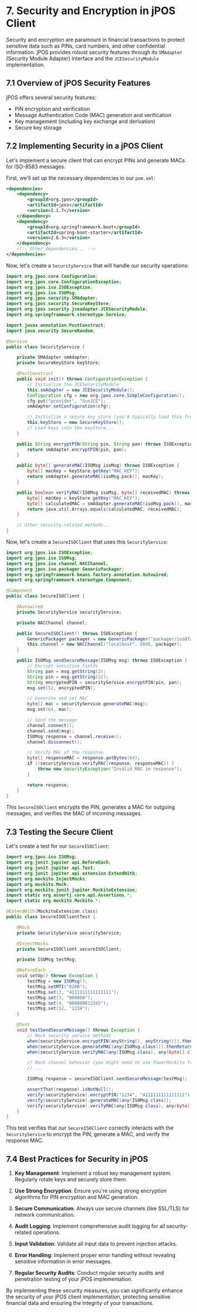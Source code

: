 # 7. Security and Encryption in jPOS Client

Security and encryption are paramount in financial transactions to protect sensitive data such as PINs, card numbers, and other confidential information. jPOS provides robust security features through its `SMAdapter` (Security Module Adapter) interface and the `JCESecurityModule` implementation.

## 7.1 Overview of jPOS Security Features

jPOS offers several security features:
- PIN encryption and verification
- Message Authentication Code (MAC) generation and verification
- Key management (including key exchange and derivation)
- Secure key storage

## 7.2 Implementing Security in a jPOS Client

Let's implement a secure client that can encrypt PINs and generate MACs for ISO-8583 messages.

First, we'll set up the necessary dependencies in our `pom.xml`:

```xml
<dependencies>
    <dependency>
        <groupId>org.jpos</groupId>
        <artifactId>jpos</artifactId>
        <version>2.1.7</version>
    </dependency>
    <dependency>
        <groupId>org.springframework.boot</groupId>
        <artifactId>spring-boot-starter</artifactId>
        <version>2.6.3</version>
    </dependency>
    <!-- Other dependencies... -->
</dependencies>
```

Now, let's create a `SecurityService` that will handle our security operations:

```java
import org.jpos.core.Configuration;
import org.jpos.core.ConfigurationException;
import org.jpos.iso.ISOException;
import org.jpos.iso.ISOMsg;
import org.jpos.security.SMAdapter;
import org.jpos.security.SecureKeyStore;
import org.jpos.security.jceadapter.JCESecurityModule;
import org.springframework.stereotype.Service;

import javax.annotation.PostConstruct;
import java.security.SecureRandom;

@Service
public class SecurityService {

    private SMAdapter smAdapter;
    private SecureKeyStore keyStore;

    @PostConstruct
    public void init() throws ConfigurationException {
        // Initialize the JCESecurityModule
        this.smAdapter = new JCESecurityModule();
        Configuration cfg = new org.jpos.core.SimpleConfiguration();
        cfg.put("provider", "SunJCE");
        smAdapter.setConfiguration(cfg);

        // Initialize a secure key store (you'd typically load this from a secure location)
        this.keyStore = new SecureKeyStore();
        // Load keys into the keyStore...
    }

    public String encryptPIN(String pin, String pan) throws ISOException {
        return smAdapter.encryptPIN(pin, pan);
    }

    public byte[] generateMAC(ISOMsg isoMsg) throws ISOException {
        byte[] macKey = keyStore.getKey("MAC_KEY");
        return smAdapter.generateMAC(isoMsg.pack(), macKey);
    }

    public boolean verifyMAC(ISOMsg isoMsg, byte[] receivedMAC) throws ISOException {
        byte[] macKey = keyStore.getKey("MAC_KEY");
        byte[] calculatedMAC = smAdapter.generateMAC(isoMsg.pack(), macKey);
        return java.util.Arrays.equals(calculatedMAC, receivedMAC);
    }

    // Other security-related methods...
}
```

Now, let's create a `SecureISOClient` that uses this `SecurityService`:

```java
import org.jpos.iso.ISOException;
import org.jpos.iso.ISOMsg;
import org.jpos.iso.channel.NACChannel;
import org.jpos.iso.packager.GenericPackager;
import org.springframework.beans.factory.annotation.Autowired;
import org.springframework.stereotype.Component;

@Component
public class SecureISOClient {

    @Autowired
    private SecurityService securityService;

    private NACChannel channel;

    public SecureISOClient() throws ISOException {
        GenericPackager packager = new GenericPackager("packager/iso87ascii.xml");
        this.channel = new NACChannel("localhost", 8000, packager);
    }

    public ISOMsg sendSecureMessage(ISOMsg msg) throws ISOException {
        // Encrypt sensitive fields
        String pan = msg.getString(2);
        String pin = msg.getString(52);
        String encryptedPIN = securityService.encryptPIN(pin, pan);
        msg.set(52, encryptedPIN);

        // Generate and set MAC
        byte[] mac = securityService.generateMAC(msg);
        msg.set(64, mac);

        // Send the message
        channel.connect();
        channel.send(msg);
        ISOMsg response = channel.receive();
        channel.disconnect();

        // Verify MAC of the response
        byte[] responseMAC = response.getBytes(64);
        if (!securityService.verifyMAC(response, responseMAC)) {
            throw new SecurityException("Invalid MAC in response");
        }

        return response;
    }
}
```

This `SecureISOClient` encrypts the PIN, generates a MAC for outgoing messages, and verifies the MAC of incoming messages.

## 7.3 Testing the Secure Client

Let's create a test for our `SecureISOClient`:

```java
import org.jpos.iso.ISOMsg;
import org.junit.jupiter.api.BeforeEach;
import org.junit.jupiter.api.Test;
import org.junit.jupiter.api.extension.ExtendWith;
import org.mockito.InjectMocks;
import org.mockito.Mock;
import org.mockito.junit.jupiter.MockitoExtension;
import static org.assertj.core.api.Assertions.*;
import static org.mockito.Mockito.*;

@ExtendWith(MockitoExtension.class)
public class SecureISOClientTest {

    @Mock
    private SecurityService securityService;

    @InjectMocks
    private SecureISOClient secureISOClient;

    private ISOMsg testMsg;

    @BeforeEach
    void setUp() throws Exception {
        testMsg = new ISOMsg();
        testMsg.setMTI("0200");
        testMsg.set(2, "4111111111111111");
        testMsg.set(3, "000000");
        testMsg.set(4, "000000012345");
        testMsg.set(52, "1234");
    }

    @Test
    void testSendSecureMessage() throws Exception {
        // Mock security service methods
        when(securityService.encryptPIN(anyString(), anyString())).thenReturn("ENCRYPTED_PIN");
        when(securityService.generateMAC(any(ISOMsg.class))).thenReturn("MAC".getBytes());
        when(securityService.verifyMAC(any(ISOMsg.class), any(byte[].class))).thenReturn(true);

        // Mock channel behavior (you might need to use PowerMockito for this)
        // ...

        ISOMsg response = secureISOClient.sendSecureMessage(testMsg);

        assertThat(response).isNotNull();
        verify(securityService).encryptPIN("1234", "4111111111111111");
        verify(securityService).generateMAC(any(ISOMsg.class));
        verify(securityService).verifyMAC(any(ISOMsg.class), any(byte[].class));
    }
}
```

This test verifies that our `SecureISOClient` correctly interacts with the `SecurityService` to encrypt the PIN, generate a MAC, and verify the response MAC.

## 7.4 Best Practices for Security in jPOS

1. **Key Management**: Implement a robust key management system. Regularly rotate keys and securely store them.

2. **Use Strong Encryption**: Ensure you're using strong encryption algorithms for PIN encryption and MAC generation.

3. **Secure Communication**: Always use secure channels (like SSL/TLS) for network communication.

4. **Audit Logging**: Implement comprehensive audit logging for all security-related operations.

5. **Input Validation**: Validate all input data to prevent injection attacks.

6. **Error Handling**: Implement proper error handling without revealing sensitive information in error messages.

7. **Regular Security Audits**: Conduct regular security audits and penetration testing of your jPOS implementation.

By implementing these security measures, you can significantly enhance the security of your jPOS client implementation, protecting sensitive financial data and ensuring the integrity of your transactions.